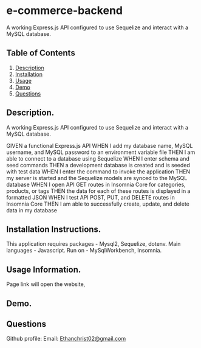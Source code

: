 # e-commerce-backend
A working Express.js API configured to use Sequelize and interact with a MySQL database.

## Table of Contents

1. [Description]()
2. [Installation]()
3. [Usage]()
4. [Demo]()
5. [Questions]()

## Description.
A working Express.js API configured to use Sequelize and interact with a MySQL database.

GIVEN a functional Express.js API
WHEN I add my database name, MySQL username, and MySQL password to an environment variable file
THEN I am able to connect to a database using Sequelize
WHEN I enter schema and seed commands
THEN a development database is created and is seeded with test data
WHEN I enter the command to invoke the application
THEN my server is started and the Sequelize models are synced to the MySQL database
WHEN I open API GET routes in Insomnia Core for categories, products, or tags
THEN the data for each of these routes is displayed in a formatted JSON
WHEN I test API POST, PUT, and DELETE routes in Insomnia Core
THEN I am able to successfully create, update, and delete data in my database

## Installation Instructions.
This application requires packages - Mysql2, Sequelize, dotenv. 
Main languages - Javascript.
Run on - MySqlWorkbench, Insomnia.

## Usage Information.
Page link will open the website, 

## Demo.

## Questions
Github profile: 
Email: Ethanchrist02@gmail.com

